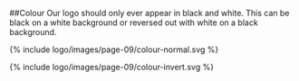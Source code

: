 ##Colour
Our logo should only ever appear in black and white. This can be black on a white background or reversed out with white on a black background.

{% include logo/images/page-09/colour-normal.svg %}

{% include logo/images/page-09/colour-invert.svg %}